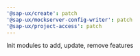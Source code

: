 ```yaml
---
'@sap-ux/create': patch
'@sap-ux/mockserver-config-writer': patch
'@sap-ux/project-access': patch
---
```


Init modules to add, update, remove features
